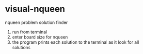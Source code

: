 # visual-nqueen
nqueen problem solution finder

1. run from terminal
2. enter board size for nqueen
3. the program prints each solution to the terminal as it look for all solutions
